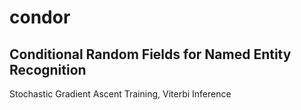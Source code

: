 condor
======
Conditional Random Fields for Named Entity Recognition
------
Stochastic Gradient Ascent Training, Viterbi Inference
